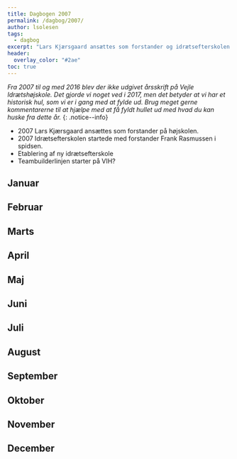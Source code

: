 ```yaml
---
title: Dagbogen 2007
permalink: /dagbog/2007/
author: lsolesen
tags:
  - dagbog
excerpt: "Lars Kjærsgaard ansættes som forstander og idrætsefterskolen etableres."
header:
  overlay_color: "#2ae"
toc: true
---
```


_Fra 2007 til og med 2016 blev der ikke udgivet årsskrift på Vejle Idrætshøjskole. Det gjorde vi noget ved i 2017, men det betyder at vi har et historisk hul, som vi er i gang med at fylde ud. Brug meget gerne kommentarerne til at hjælpe med at få fyldt hullet ud med hvad du kan huske fra dette år._
{: .notice--info}

* 2007 Lars Kjærsgaard ansættes som forstander på højskolen.
* 2007 Idrætsefterskolen startede med forstander Frank Rasmussen i spidsen.
* Etablering af ny idrætsefterskole
* Teambuilderlinjen starter på VIH?

## Januar

## Februar

## Marts

## April

## Maj

## Juni

## Juli

## August

## September

## Oktober

## November

## December
